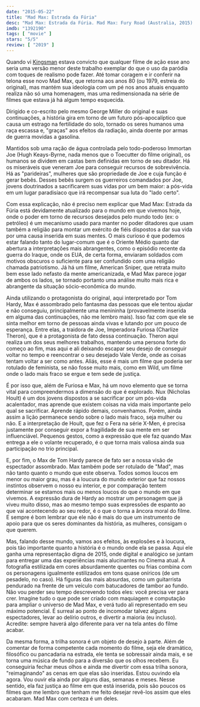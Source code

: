 ```yaml
---
date: "2015-05-22"
title: "Mad Max: Estrada da Fúria"
desc: "Mad Max: Estrada da Fúria. Mad Max: Fury Road (Australia, 2015). Dirigido por George Miller. Escrito por George Miller, Brendan McCarthy, Nick Lathouris. Com Tom Hardy, Charlize Theron, Nicholas Hoult, Hugh Keays-Byrne, Josh Helman, Nathan Jones, Zoë Kravitz, Rosie Huntington-Whiteley, Riley Keough."
imdb: "1392190"
tags: [ "movie" ]
stars: "5/5"
review: [ "2019" ]
---
```

Quando vi [Kingsman](/kingsman-servico-secreto) estava convicto que qualquer filme de ação esse ano seria uma versão menor deste trabalho exemplar do que o uso da paródia com toques de realismo pode fazer. Até tomar coragem e ir conferir na telona esse novo Mad Max, que retorna aos anos 80 (ou 1979, estreia do original), mas mantém sua ideologia com um pé nos anos atuais enquanto realiza não só uma homenagem, mas uma redimensionada na série de filmes que estava já há algum tempo esquecida.

Dirigido e co-escrito pelo mesmo George Miller do original e suas continuações, a história gira em torno de um futuro pós-apocalíptico que causa um estrago na fertilidade do solo, tornado os seres humanos uma raça escassa e, "graças" aos efeitos da radiação, ainda doente por armas de guerra movidas a gasolina.

Mantidos sob uma ração de água controlada pelo todo-poderoso Immortan Joe (Hugh Keays-Byrne, nada menos que o Toecutter do filme original), os humanos se dividem em castas bem definidas em torno de seu ditador. Há os miseráveis que veneram Joe para conseguir recursos de sobrevivência. Há as "parideiras", mulheres que são propriedade de Joe e cuja função é gerar bebês. Desses bebês surgem os guerreiros comandados por Joe, jovens doutrinados a sacrificarem suas vidas por um bem maior: a pós-vida em um lugar paradisíaco que irá recompensar sua luta do "lado certo".

Com essa explicação, não é preciso nem explicar que Mad Max: Estrada da Fúria está devidamente atualizado para o mundo em que vivemos hoje, onde o poder em torno de recursos desejados pelo mundo todo (ex: o petróleo) é um mecanismo usado para manter no poder ditadores que usam também a religião para montar um exército de fiéis dispostos a dar sua vida por uma causa inserida em suas mentes. O mais curioso é que podemos estar falando tanto do lugar-comum que é o Oriente Médio quanto dar abertura a interpretações mais abrangentes, como o episódio recente da guerra do Iraque, onde os EUA, de certa forma, enviaram soldados com motivos obscuros o suficiente para ser confundido com uma religião chamada patriotismo. Já há um filme, American Sniper, que retrata muito bem esse lado nefasto da mente americanizada, e Mad Max parece jogar de ambos os lados, se tornado portanto uma análise muito mais rica e abrangente da situação sócio-econômica do mundo.

Ainda utilizando o protagonista do original, aqui interpretado por Tom Hardy, Max é assombrado pelo fantasma das pessoas que ele tentou ajudar e não conseguiu, principalmente uma menininha (provavelmente inserida em alguma das continuações, não me lembro mais). Isso faz com que ele se sinta melhor em torno de pessoas ainda vivas e lutando por um pouco de esperança. Entre elas, a traidora de Joe, Imperadora Furiosa (Charlize Theron), que é a protagonista de fato dessa continuação. Theron aqui realiza um dos seus melhores trabalhos, mantendo uma persona forte do começo ao fim, mas aqui e ali deixando escapar seu desejo de conseguir voltar no tempo e reencontrar o seu desejado Vale Verde, onde as coisas tentam voltar a ser como antes. Aliás, esse é mais um filme que poderia ser rotulado de feminista, se não fosse muito mais, como em Wild, um filme onde o lado mais fraco se ergue e tem sede de justiça.

É por isso que, além de Furiosa e Max, há um novo elemento que se torna vital para compreendermos a dimensão do que é explorado. Nux (Nicholas Hoult) é um dos jovens dispostos a se sacrificar por um pós-vida acalentador, mas aprende que existem coisas na vida mais importante pelo qual se sacrificar. Aprende rápido demais, convenhamos. Porém, ainda assim a lição permanece sendo sobre o lado mais fraco, seja mulher ou não. E a interpretação de Hoult, que fez o Fera na série X-Men, é precisa justamente por conseguir expor a fragilidade de sua mente em ser influenciável. Pequenos gestos, como a expressão que ele faz quando Max entrega a ele o volante recuperado, é o que torna mais valiosa ainda sua participação no trio principal.

E, por fim, o Max de Tom Hardy parece de fato ser a nossa visão de espectador assombrado. Max também pode ser rotulado de "Mad", mas não tanto quanto o mundo que este observa. Todos somos loucos em menor ou maior grau, mas é a loucura do mundo exterior que faz nossos instintos observem o nosso eu interior, e por comparação tentem determinar se estamos mais ou menos loucos do que o mundo em que vivemos. A expressão dura de Hardy ao mostrar um personagem que já viveu muito disso, mas ao mesmo tempo suas expressões de espanto ao que vai acontecendo ao seu redor, é o que o torna a âncora moral do filme. E sempre é bom lembrar que ele não é mais do que um instrumento de apoio para que os seres dominantes da história, as mulheres, consigam o que querem.

Mas, falando desse mundo, vamos aos efeitos, às explosões e à loucura, pois tão importante quanto a história é o mundo onde ela se passa. Aqui ele ganha uma representação digna de 2015, onde digital e analógico se juntam para entregar uma das experiências mais alucinantes no Cinema atual. A fotografia estilizada em cores absurdamente quentes ou frias combina com os personagens igualmente estilizados em tons quase oníricos (de um pesadelo, no caso). Há figuras das mais absurdas, como um guitarrista pendurado na frente de um veículo com batucadores de tambor ao fundo. Não vou perder seu tempo descrevendo todos eles: você precisa ver para crer. Imagine tudo o que pode ser criado com maquiagem e computação para ampliar o universo de Mad Max, e verá tudo ali representado em seu máximo potencial. É surreal ao ponto de incomodar talvez alguns espectadores, levar ao delírio outros, e divertir a maioria (eu incluso). Acredite: sempre haverá algo diferente para ver na tela antes do filme acabar.

Da mesma forma, a trilha sonora é um objeto de desejo à parte. Além de comentar de forma competente cada momento do filme, seja ele dramático, filosófico ou pancadaria na estrada, ele tenta se sobressair ainda mais, e se torna uma música de fundo para a diversão que os olhos recebem. Eu conseguiria fechar meus olhos e ainda me divertir com essa trilha sonora, "reimaginando" as cenas em que elas são inseridas. Estou ouvindo ela agora. Vou ouvir ela ainda por alguns dias, semanas e meses. Nesse sentido, ela faz justiça ao filme em que está inserida, pois são poucos os filmes que me lembro que tenham me feito desejar revê-los assim que eles acabaram. Mad Max com certeza é um deles.
